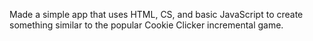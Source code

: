 Made a simple app that uses HTML, CS, and basic JavaScript to create something similar to the popular Cookie Clicker incremental game.
